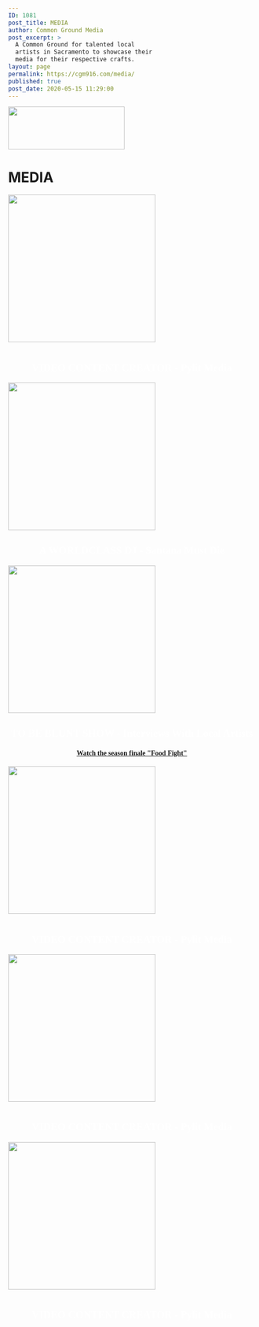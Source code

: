 ```yaml
---
ID: 1081
post_title: MEDIA
author: Common Ground Media
post_excerpt: >
  A Common Ground for talented local
  artists in Sacramento to showcase their
  media for their respective crafts.
layout: page
permalink: https://cgm916.com/media/
published: true
post_date: 2020-05-15 11:29:00
---
```

<img width="237" height="87" src="https://cgm916.com/wp-content/uploads/2018/04/logo-1.jpg" alt="" />											
			<h1>MEDIA</h1>		
					                        <img width="300" height="300" src="https://cgm916.com/wp-content/uploads/2020/05/pylit-Logo-blk-1-1024x670-1-300x300.png" alt="" srcset="https://cgm916.com/wp-content/uploads/2020/05/pylit-Logo-blk-1-1024x670-1-300x300.png 300w, https://cgm916.com/wp-content/uploads/2020/05/pylit-Logo-blk-1-1024x670-1-150x150.png 150w, https://cgm916.com/wp-content/uploads/2020/05/pylit-Logo-blk-1-1024x670-1-100x100.png 100w" sizes="(max-width: 300px) 100vw, 300px" />					
						<h1></h1>                            
                                <h2 style="text-align: center; font-weight: bolder; color: white; font-family: Anton;">VIDEO CONTENT CREATOR - Pylit Media</h2>
					<a href="https://cgm916.com/pylit-media-test/" title="Checkout Pylit Media " target="_blank" rel="noopener noreferrer"></a>				
                                <style>
                    @media( min-width: 1px ) and (max-width:767px ) {
                    #premium-banner-6bc8c6c .premium-banner-ib-content {
                        display: none;
                        }  
                    }
                </style>
					                        <img width="300" height="300" src="https://cgm916.com/wp-content/uploads/2020/05/santanamustdie_graphic300x300-1-300x300.png" alt="" srcset="https://cgm916.com/wp-content/uploads/2020/05/santanamustdie_graphic300x300-1-300x300.png 300w, https://cgm916.com/wp-content/uploads/2020/05/santanamustdie_graphic300x300-1-150x150.png 150w, https://cgm916.com/wp-content/uploads/2020/05/santanamustdie_graphic300x300-1-100x100.png 100w" sizes="(max-width: 300px) 100vw, 300px" />					
						<h4></h4>                            
                                <h2 style="text-align: center; font-weight: bold; color: white; font-family: Anton;">A WORLDCLASS DJ - Santana Must Die</h2>
					<a href="https://cgm916.com/santanamustdie/" title="SEE WHATS NEW WITH SANTANA MUST DIE" target="_blank" rel="noopener noreferrer"></a>				
					                        <img width="300" height="300" src="https://cgm916.com/wp-content/uploads/2020/05/Screenshot_20200513-095944_Facebook1-300x300-3.jpg" alt="" srcset="https://cgm916.com/wp-content/uploads/2020/05/Screenshot_20200513-095944_Facebook1-300x300-3.jpg 300w, https://cgm916.com/wp-content/uploads/2020/05/Screenshot_20200513-095944_Facebook1-300x300-3-150x150.jpg 150w, https://cgm916.com/wp-content/uploads/2020/05/Screenshot_20200513-095944_Facebook1-300x300-3-100x100.jpg 100w" sizes="(max-width: 300px) 100vw, 300px" />					
						<h4></h4>                            
                                <h2 style="text-align: center; font-weight: bolder; color: white; font-family: Anton;">TO BE BLUNT SHOW - Interviews With Local Artists</h2>
<h4 style="text-align: center; font-weight: bolder; color: white; font-family: Anton;"><a href="https://www.instagram.com/p/BpqLXWenVhW/?igshid=u9xgnttpdr36">Watch the season finale "Food Fight"</a></h4>
					<a href="https://cgm916.com/tobleeblunt/" title="WATCH THE TO BLEE BLUNT SHOW" target="_blank" rel="noopener noreferrer"></a>				
					                        <img width="300" height="300" src="https://cgm916.com/wp-content/uploads/2020/05/pylit-Logo-blk-1-1024x670-1-300x300.png" alt="" srcset="https://cgm916.com/wp-content/uploads/2020/05/pylit-Logo-blk-1-1024x670-1-300x300.png 300w, https://cgm916.com/wp-content/uploads/2020/05/pylit-Logo-blk-1-1024x670-1-150x150.png 150w, https://cgm916.com/wp-content/uploads/2020/05/pylit-Logo-blk-1-1024x670-1-100x100.png 100w" sizes="(max-width: 300px) 100vw, 300px" />					
						<h1></h1>                            
                                <h2 style="text-align: center; font-weight: bolder; color: white; font-family: Anton;">VIDEO CONTENT CREATOR - Pylit Media</h2>
					<a href="https://cgm916.com/pylit-media-test/" title="Checkout Pylit Media " target="_blank" rel="noopener noreferrer"></a>				
                                <style>
                    @media( min-width: 1px ) and (max-width:767px ) {
                    #premium-banner-fd513e0 .premium-banner-ib-content {
                        display: none;
                        }  
                    }
                </style>
					                        <img width="300" height="300" src="https://cgm916.com/wp-content/uploads/2020/05/pylit-Logo-blk-1-1024x670-1-300x300.png" alt="" srcset="https://cgm916.com/wp-content/uploads/2020/05/pylit-Logo-blk-1-1024x670-1-300x300.png 300w, https://cgm916.com/wp-content/uploads/2020/05/pylit-Logo-blk-1-1024x670-1-150x150.png 150w, https://cgm916.com/wp-content/uploads/2020/05/pylit-Logo-blk-1-1024x670-1-100x100.png 100w" sizes="(max-width: 300px) 100vw, 300px" />					
						<h1></h1>                            
                                <h2 style="text-align: center; font-weight: bolder; color: white; font-family: Anton;">VIDEO CONTENT CREATOR - Pylit Media</h2>
					<a href="https://cgm916.com/pylit-media-test/" title="Checkout Pylit Media " target="_blank" rel="noopener noreferrer"></a>				
                                <style>
                    @media( min-width: 1px ) and (max-width:767px ) {
                    #premium-banner-8c2fcaf .premium-banner-ib-content {
                        display: none;
                        }  
                    }
                </style>
					                        <img width="300" height="300" src="https://cgm916.com/wp-content/uploads/2020/05/pylit-Logo-blk-1-1024x670-1-300x300.png" alt="" srcset="https://cgm916.com/wp-content/uploads/2020/05/pylit-Logo-blk-1-1024x670-1-300x300.png 300w, https://cgm916.com/wp-content/uploads/2020/05/pylit-Logo-blk-1-1024x670-1-150x150.png 150w, https://cgm916.com/wp-content/uploads/2020/05/pylit-Logo-blk-1-1024x670-1-100x100.png 100w" sizes="(max-width: 300px) 100vw, 300px" />					
						<h1></h1>                            
                                <h2 style="text-align: center; font-weight: bolder; color: white; font-family: Anton;">VIDEO CONTENT CREATOR - Pylit Media</h2>
					<a href="https://cgm916.com/pylit-media-test/" title="Checkout Pylit Media " target="_blank" rel="noopener noreferrer"></a>				
                                <style>
                    @media( min-width: 1px ) and (max-width:767px ) {
                    #premium-banner-fa64793 .premium-banner-ib-content {
                        display: none;
                        }  
                    }
                </style>